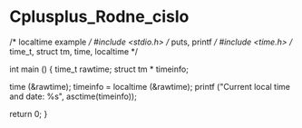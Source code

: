 # Cplusplus_Rodne_cislo


/* localtime example */
#include <stdio.h>      /* puts, printf */
#include <time.h>       /* time_t, struct tm, time, localtime */

int main ()
{
  time_t rawtime;
  struct tm * timeinfo;

  time (&rawtime);
  timeinfo = localtime (&rawtime);
  printf ("Current local time and date: %s", asctime(timeinfo));

  return 0;
}

